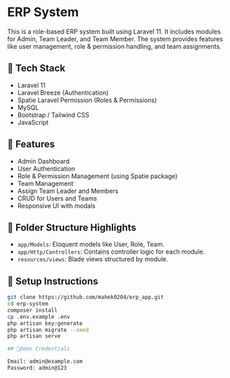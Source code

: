 # ERP System

This is a role-based ERP system built using Laravel 11. It includes modules for Admin, Team Leader, and Team Member. The system provides features like user management, role & permission handling, and team assignments.

## 🔧 Tech Stack

- Laravel 11
- Laravel Breeze (Authentication)
- Spatie Laravel Permission (Roles & Permissions)
- MySQL
- Bootstrap / Tailwind CSS
- JavaScript 

## 🎯 Features

- Admin Dashboard
- User Authentication
- Role & Permission Management (using Spatie package)
- Team Management
- Assign Team Leader and Members
- CRUD for Users and Teams
- Responsive UI with modals 

## 📂 Folder Structure Highlights

- `app/Models`: Eloquent models like User, Role, Team.
- `app/Http/Controllers`: Contains controller logic for each module.
- `resources/views`: Blade views structured by module.

## 🚀 Setup Instructions

```bash
git clone https://github.com/mahek0204/erp_app.git
cd erp-system
composer install
cp .env.example .env
php artisan key:generate
php artisan migrate --seed
php artisan serve

## 🧪Demo Credentials

Email: admin@example.com
Password: admin@123
